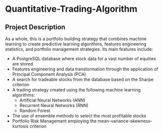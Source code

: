 # Quantitative-Trading-Algorithm
## Project Description
As a whole, this is a portfolio building strategy that combines machine learning to create predictive learning algorithms, features engineering statistics, and portfolio management strategies. Its main features include:
* A PostgreSQL database where stock data for a vast number of equities are stored
* Features engineering and data transtormation through the application of Principal Component Analysis (PCA)
* A search for tradeable stocks from the database based on the Sharpe criterion
* A trading strategy created using the following machine learning algorithms:
  * Artificial Neural Networks (ANN)
  * Recurrent Neural Networks (RNN)
  * Random Forest
* The use of ensemble methods to select the most profitable stocks
* Portfolio Risk Management employing the mean-variance-skewness-kurtosis criterion
